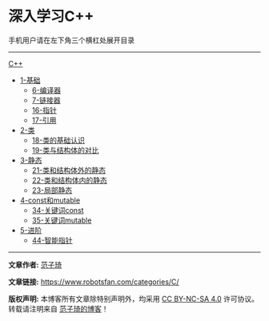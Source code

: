 # 深入学习C++

手机用户请在左下角三个横杠处展开目录

------

[C++](/CPP/)
- [1-基础](CPP/1-基础/)
  - [6-编译器](CPP/1-基础/6-编译器.md)
  - [7-链接器](CPP/1-基础/7-链接器.md)
  - [16-指针](CPP/1-基础/16-指针.md)
  - [17-引用](CPP/1-基础/17-引用.md)
- [2-类](CPP/2-类/)
  - [18-类的基础认识](CPP/2-类/18-类的基础认识.md)
  - [19-类与结构体的对比](CPP/2-类/19-类与结构体的对比.md)
- [3-静态](CPP/3-静态/)
  - [21-类和结构体外的静态](CPP/3-静态/21-类和结构体外的静态.md)
  - [22-类和结构体内的静态](CPP/3-静态/22-类和结构体内的静态.md)
  - [23-局部静态](CPP/3-静态/23-局部静态.md)
- [4-const和mutable](CPP/4-const和mutable/)
  - [34-关键词const](CPP/4-const和mutable/34-关键词const.md)
  - [35-关键词mutable](CPP/4-const和mutable/34-关键词mutable.md)
- [5-进阶](CPP/5-进阶/)
  - [44-智能指针](CPP/5-进阶/44-智能指针.md)

------

**文章作者:** [范子琦](https://github.com/fan-ziqi)

**文章链接:** https://www.robotsfan.com/categories/C/

**版权声明:** 本博客所有文章除特别声明外，均采用 [CC BY-NC-SA 4.0](https://creativecommons.org/licenses/by-nc-sa/4.0/) 许可协议。转载请注明来自 [范子琦的博客](https://www.robotsfan.com/)！

